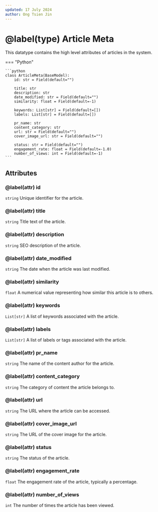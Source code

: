 ```yaml
---
updated: 17 July 2024
author: Ong Tsien Jin
---
```


# @label(type) Article Meta

This datatype contains the high level attributes of articles in the system.

=== "Python"
    
    ```python
    class ArticleMeta(BaseModel):
        id: str = Field(default="")
    
        title: str
        description: str
        date_modified: str = Field(default="")
        similarity: float = Field(default=-1)
     
        keywords: List[str] = Field(default=[])
        labels: List[str] = Field(default=[])

        pr_name: str
        content_category: str
        url: str = Field(default="")
        cover_image_url: str = Field(default="")
    
        status: str = Field(default="")
        engagement_rate: float = Field(default=-1.0)
        number_of_views: int = Field(default=-1)
    ```

## Attributes

### @label(attr) id
`string` Unique identifier for the article. 

### @label(attr) title
`string` Title text of the article.

### @label(attr) description
`string` SEO description of the article.

### @label(attr) date_modified
`string` The date when the article was last modified.

### @label(attr) similarity
`float` A numerical value representing how similar this article is to others.

### @label(attr) keywords
`List[str]` A list of keywords associated with the article.

### @label(attr) labels
`List[str]` A list of labels or tags associated with the article.

### @label(attr) pr_name
`string` The name of the content author for the article.

### @label(attr) content_category
`string` The category of content the article belongs to.

### @label(attr) url
`string` The URL where the article can be accessed.

### @label(attr) cover_image_url
`string` The URL of the cover image for the article.

### @label(attr) status

`string` The status of the article.

### @label(attr) engagement_rate
`float` The engagement rate of the article, typically a percentage.

### @label(attr) number_of_views
`int` The number of times the article has been viewed.
